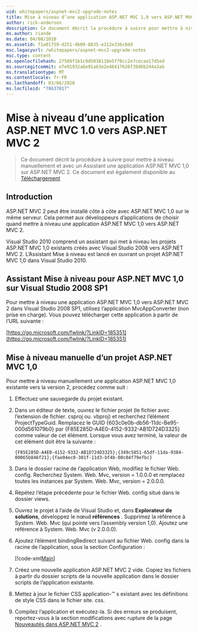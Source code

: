 ```yaml
---
uid: whitepapers/aspnet-mvc2-upgrade-notes
title: Mise à niveau d’une application ASP.NET MVC 1,0 vers ASP.NET MVC 2 | Microsoft Docs
author: rick-anderson
description: Ce document décrit la procédure à suivre pour mettre à niveau manuellement et avec un Assistant une application ASP.NET MVC 1,0 sur ASP.NET MVC 2. Ce document est également disponible pour d...
ms.author: riande
ms.date: 04/08/2010
ms.assetid: f1a01759-d251-4b09-8835-e112e336c6dd
msc.legacyurl: /whitepapers/aspnet-mvc2-upgrade-notes
msc.type: content
ms.openlocfilehash: 27589f1b1c9d5038118e5ff0cc2e7cecae17d5ed
ms.sourcegitcommit: e7e91932a6e91a63e2e46417626f39d6b244a3ab
ms.translationtype: MT
ms.contentlocale: fr-FR
ms.lasthandoff: 03/06/2020
ms.locfileid: "78637017"
---
```

# <a name="upgrading-an-aspnet-mvc-10-application-to-aspnet-mvc-2"></a>Mise à niveau d’une application ASP.NET MVC 1.0 vers ASP.NET MVC 2

> Ce document décrit la procédure à suivre pour mettre à niveau manuellement et avec un Assistant une application ASP.NET MVC 1,0 sur ASP.NET MVC 2. Ce document est également disponible au [Téléchargement](https://download.microsoft.com/download/F/1/6/F16F9AF9-8EF4-4845-BC97-639791D5699C/MVC2-Upgrade-Notes.pdf)

## <a name="introduction"></a>Introduction

ASP.NET MVC 2 peut être installé côte à côte avec ASP.NET MVC 1,0 sur le même serveur. Cela permet aux développeurs d’applications de choisir quand mettre à niveau une application ASP.NET MVC 1,0 vers ASP.NET MVC 2.

Visual Studio 2010 comprend un assistant qui met à niveau les projets ASP.NET MVC 1,0 existants créés avec Visual Studio 2008 vers ASP.NET MVC 2. L’Assistant Mise à niveau est lancé en ouvrant un projet ASP.NET MVC 1,0 dans Visual Studio 2010.

## <a name="upgrade-wizard-for-aspnet-mvc-10-on-visual-studio-2008-sp1"></a>Assistant Mise à niveau pour ASP.NET MVC 1,0 sur Visual Studio 2008 SP1

Pour mettre à niveau une application ASP.NET MVC 1,0 vers ASP.NET MVC 2 dans Visual Studio 2008 SP1, utilisez l’application MvcAppConverter (non prise en charge). Vous pouvez télécharger cette application à partir de l’URL suivante :

[https://go.microsoft.com/fwlink/?LinkID=185351](https://go.microsoft.com/fwlink/?LinkID=185351)

## <a name="manually-upgrading-an-aspnet-mvc-10-project"></a>Mise à niveau manuelle d’un projet ASP.NET MVC 1,0

Pour mettre à niveau manuellement une application ASP.NET MVC 1,0 existante vers la version 2, procédez comme suit :

1. Effectuez une sauvegarde du projet existant.
2. Dans un éditeur de texte, ouvrez le fichier projet (le fichier avec l’extension de fichier. csproj ou. vbproj) et recherchez l’élément ProjectTypeGuid. Remplacez le GUID {603c0e0b-db56-11dc-Be95-000d561079b0} par {F85E285D-A4E0-4152-9332-AB1D724D3325} comme valeur de cet élément. Lorsque vous avez terminé, la valeur de cet élément doit être la suivante : 

    `{F85E285D-A4E0-4152-9332-AB1D724D3325};{349c5851-65df-11da-9384-00065b846f21};{fae04ec0-301f-11d3-bf4b-00c04f79efbc}`
3. Dans le dossier racine de l’application Web, modifiez le fichier Web. config. Recherchez System. Web. Mvc, version = 1.0.0.0 et remplacez toutes les instances par System. Web. Mvc, version = 2.0.0.0.
4. Répétez l’étape précédente pour le fichier Web. config situé dans le dossier views.
5. Ouvrez le projet à l’aide de Visual Studio et, dans **Explorateur de solutions**, développez le nœud **références** . Supprimez la référence à System. Web. Mvc (qui pointe vers l’assembly version 1,0). Ajoutez une référence à System. Web. Mvc (v 2.0.0.0).
6. Ajoutez l’élément bindingRedirect suivant au fichier Web. config dans la racine de l’application, sous la section Configuration :   

    [!code-xml[Main](aspnet-mvc2-upgrade-notes/samples/sample1.xml)]
7. Créez une nouvelle application ASP.NET MVC 2 vide. Copiez les fichiers à partir du dossier scripts de la nouvelle application dans le dossier scripts de l’application existante.
8. Mettez à jour le fichier CSS application-™ s existant avec les définitions de style CSS dans le fichier site. css.
9. Compilez l’application et exécutez-la. Si des erreurs se produisent, reportez-vous à la section modifications avec rupture de la page [Nouveautés dans ASP.NET MVC 2](https://go.microsoft.com/fwlink/?LinkID=185038) .
